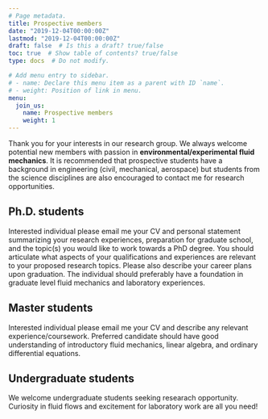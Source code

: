 ```yaml
---
# Page metadata.
title: Prospective members
date: "2019-12-04T00:00:00Z"
lastmod: "2019-12-04T00:00:00Z"
draft: false  # Is this a draft? true/false
toc: true  # Show table of contents? true/false
type: docs  # Do not modify.

# Add menu entry to sidebar.
# - name: Declare this menu item as a parent with ID `name`.
# - weight: Position of link in menu.
menu:
  join_us:
    name: Prospective members
    weight: 1
---
```


Thank you for your interests in our research group. We always welcome potential new members with passion in **environmental/experimental fluid mechanics**. It is recommended that prospective students have a background in engineering (civil, mechanical, aerospace) but students from the science disciplines are also encouraged to contact me for research opportunities.

## Ph.D. students
Interested individual please email me your CV and personal statement summarizing your research experiences, preparation for graduate school, and the topic(s) you would like to work towards a PhD degree. You should articulate what aspects of your qualifications and experiences are relevant to your proposed research topics. Please also describe your career plans upon graduation. The individual
should preferably have a foundation in graduate level fluid mechanics and laboratory experiences. 

## Master students

Interested individual please email me your CV and describe any relevant experience/coursework. Preferred candidate should have good understanding of introductory fluid mechanics, linear algebra, and ordinary differential equations.

## Undergraduate students

We welcome undergraduate students seeking researach opportunity. Curiosity in fluid flows and excitement for laboratory work are all you need!
